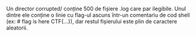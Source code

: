 Un director corrupted/ conține 500 de fișiere .log care par ilegibile. Unul dintre ele conține o linie cu flag-ul ascuns într-un comentariu de cod shell (ex: # flag is here CTF{...}), dar restul fișierului este plin de caractere aleatorii.